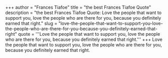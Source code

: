 +++
author = "Frances Tiafoe"
title = "the best Frances Tiafoe Quote"
description = "the best Frances Tiafoe Quote: Love the people that want to support you, love the people who are there for you, because you definitely earned that right."
slug = "love-the-people-that-want-to-support-you-love-the-people-who-are-there-for-you-because-you-definitely-earned-that-right"
quote = '''Love the people that want to support you, love the people who are there for you, because you definitely earned that right.'''
+++
Love the people that want to support you, love the people who are there for you, because you definitely earned that right.
